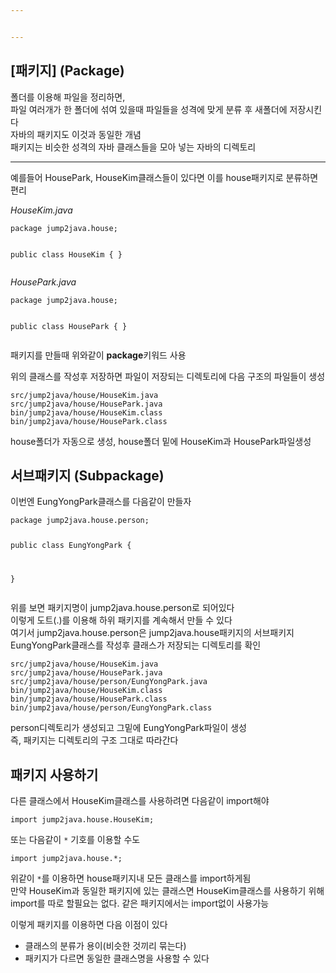 ```yaml
---


---
```


<h2 id="패키지-package">[패키지] (Package)</h2>
<p>폴더를 이용해 파일을 정리하면,<br>
파일 여러개가 한 폴더에 섞여 있을때 파일들을 성격에 맞게 분류 후 새폴더에 저장시킨다<br>
자바의 패키지도 이것과 동일한 개념<br>
패키지는 비슷한 성격의 자바 클래스들을 모아 넣는 자바의 디렉토리</p>
<hr>
<p>예를들어 HousePark, HouseKim클래스들이 있다면 이를 house패키지로 분류하면 편리</p>
<p><em>HouseKim.java</em></p>
<pre><code>package jump2java.house;

public class HouseKim {
}
</code></pre>
<p><em>HousePark.java</em></p>
<pre><code>package jump2java.house;

public class HousePark {
}
</code></pre>
<p>패키지를 만들때 위와같이  <strong>package</strong>키워드 사용</p>
<p>위의 클래스를 작성후 저장하면 파일이 저장되는 디렉토리에 다음 구조의 파일들이 생성</p>
<pre><code>src/jump2java/house/HouseKim.java
src/jump2java/house/HousePark.java
bin/jump2java/house/HouseKim.class
bin/jump2java/house/HousePark.class
</code></pre>
<p>house폴더가 자동으로 생성, house폴더 밑에 HouseKim과 HousePark파일생성</p>
<h2 id="서브패키지-subpackage">서브패키지 (Subpackage)</h2>
<p>이번엔 EungYongPark클래스를 다음같이 만들자</p>
<pre><code>package jump2java.house.person;

public class EungYongPark {

}
</code></pre>
<p>위를 보면 패키지명이 jump2java.house.person로 되어있다<br>
이렇게 도트(.)를 이용해 하위 패키지를 계속해서 만들 수 있다<br>
여기서 jump2java.house.person은 jump2java.house패키지의 서브패키지<br>
EungYongPark클래스를 작성후 클래스가 저장되는 디렉토리를 확인</p>
<pre><code>src/jump2java/house/HouseKim.java
src/jump2java/house/HousePark.java
src/jump2java/house/person/EungYongPark.java
bin/jump2java/house/HouseKim.class
bin/jump2java/house/HousePark.class
bin/jump2java/house/person/EungYongPark.class
</code></pre>
<p>person디렉토리가 생성되고 그밑에 EungYongPark파일이 생성<br>
즉, 패키지는 디렉토리의 구조 그대로 따라간다</p>
<h2 id="패키지-사용하기">패키지 사용하기</h2>
<p>다른 클래스에서 HouseKim클래스를 사용하려면 다음같이 import해야</p>
<pre><code>import jump2java.house.HouseKim;
</code></pre>
<p>또는 다음같이  <code>*</code> 기호를 이용할 수도</p>
<pre><code>import jump2java.house.*;
</code></pre>
<p>위같이  <code>*</code>를 이용하면 house패키지내 모든 클래스를 import하게됨<br>
만약 HouseKim과 동일한 패키지에 있는 클래스면 HouseKim클래스를 사용하기 위해 import를 따로 할필요는 없다. 같은 패키지에서는 import없이 사용가능</p>
<p>이렇게 패키지를 이용하면 다음 이점이 있다</p>
<ul>
<li>클래스의 분류가 용이(비슷한 것끼리 묶는다)</li>
<li>패키지가 다르면 동일한 클래스명을 사용할 수 있다</li>
</ul>

